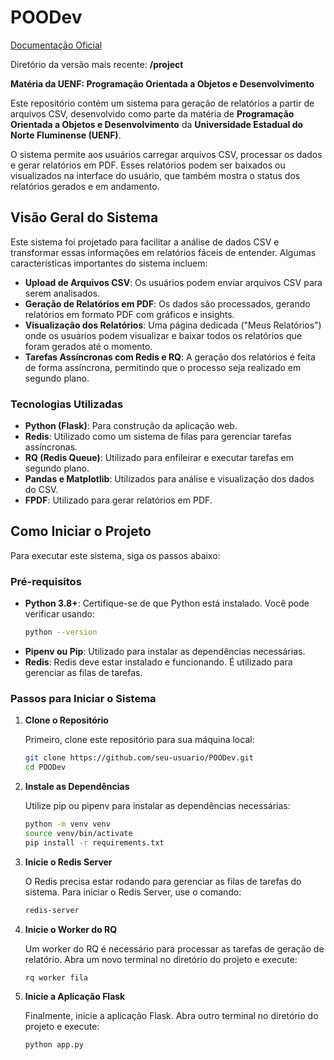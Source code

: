 # POODev
[Documentação Oficial](https://drive.google.com/file/d/198d8ALFhHtB472u4Z-LPIPnCh2mRa6u2/view?usp=sharing)

Diretório da versão mais recente: **/project**

**Matéria da UENF: Programação Orientada a Objetos e Desenvolvimento** 


Este repositório contém um sistema para geração de relatórios a partir de arquivos CSV, desenvolvido como parte da matéria de **Programação Orientada a Objetos e Desenvolvimento** da **Universidade Estadual do Norte Fluminense (UENF)**.

O sistema permite aos usuários carregar arquivos CSV, processar os dados e gerar relatórios em PDF. Esses relatórios podem ser baixados ou visualizados na interface do usuário, que também mostra o status dos relatórios gerados e em andamento.

## Visão Geral do Sistema

Este sistema foi projetado para facilitar a análise de dados CSV e transformar essas informações em relatórios fáceis de entender. Algumas características importantes do sistema incluem:

- **Upload de Arquivos CSV**: Os usuários podem enviar arquivos CSV para serem analisados.
- **Geração de Relatórios em PDF**: Os dados são processados, gerando relatórios em formato PDF com gráficos e insights.
- **Visualização dos Relatórios**: Uma página dedicada ("Meus Relatórios") onde os usuários podem visualizar e baixar todos os relatórios que foram gerados até o momento.
- **Tarefas Assíncronas com Redis e RQ**: A geração dos relatórios é feita de forma assíncrona, permitindo que o processo seja realizado em segundo plano.

### Tecnologias Utilizadas

- **Python (Flask)**: Para construção da aplicação web.
- **Redis**: Utilizado como um sistema de filas para gerenciar tarefas assíncronas.
- **RQ (Redis Queue)**: Utilizado para enfileirar e executar tarefas em segundo plano.
- **Pandas e Matplotlib**: Utilizados para análise e visualização dos dados do CSV.
- **FPDF**: Utilizado para gerar relatórios em PDF.

## Como Iniciar o Projeto

Para executar este sistema, siga os passos abaixo:

### Pré-requisitos

- **Python 3.8+**: Certifique-se de que Python está instalado. Você pode verificar usando:
  ```sh
  python --version
- **Pipenv ou Pip**: Utilizado para instalar as dependências necessárias.
- **Redis**: Redis deve estar instalado e funcionando. É utilizado para gerenciar as filas de tarefas.

### Passos para Iniciar o Sistema

1. **Clone o Repositório**

   Primeiro, clone este repositório para sua máquina local:

   ```sh
   git clone https://github.com/seu-usuario/POODev.git
   cd POODev
2. **Instale as Dependências**

    Utilize pip ou pipenv para instalar as dependências necessárias:

    ```sh
    python -m venv venv
    source venv/bin/activate
    pip install -r requirements.txt
3. **Inicie o Redis Server**

    O Redis precisa estar rodando para gerenciar as filas de tarefas do sistema. Para iniciar o Redis Server, use o comando:

    ```sh
    redis-server
4. **Inicie o Worker do RQ**

    Um worker do RQ é necessário para processar as tarefas de geração de relatório. Abra um novo terminal no diretório do projeto e execute:

    ```sh
    rq worker fila
5. **Inicie a Aplicação Flask**

    Finalmente, inicie a aplicação Flask. Abra outro terminal no diretório do projeto e execute:

    ```sh
    python app.py